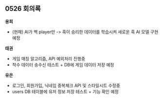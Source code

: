 ## 0526 회의록

**용희**
+ (현재) AI가 백 player만
  -> 흑이 승리한 데이터를 학습시켜 새로운 흑 AI 모델 구현 예정

**태권**
+ 게임 매칭 알고리즘, API 예외처리 진행중
+ 착수 데이터 송수신 테스트 + DB에 게임 데이터 저장 예정

**유은**
+ 로그인, 회원가입, 닉네임 중복체크 API 및 스타일시트 수정중
+ users DB 테이블에 유저 정보 저장 테스트 + 기능 확인 예정